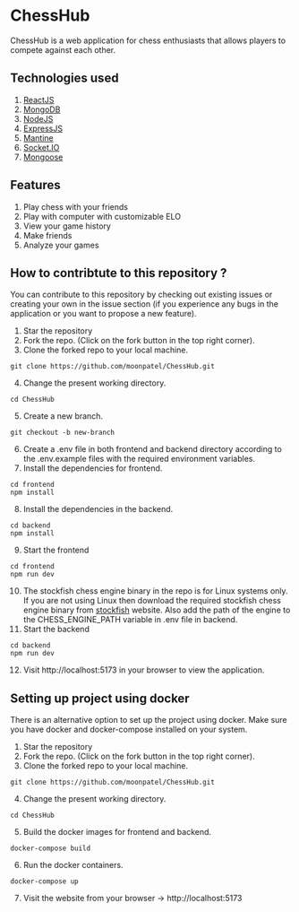# ChessHub
ChessHub is a web application for chess enthusiasts that allows players to compete against each other.

## Technologies used
1. <a href="https://react.dev/">ReactJS</a>
2. <a href="https://www.mongodb.com/">MongoDB</a>
3. <a href="https://nodejs.org/en">NodeJS</a>
4. <a href="https://expressjs.com/">ExpressJS</a>
5. <a href="https://mantine.dev/">Mantine</a>
6. <a href="https://socket.io/">Socket.IO</a>
7. <a href="https://mongoosejs.com/">Mongoose</a>

## Features
1. Play chess with your friends
2. Play with computer with customizable ELO
3. View your game history
4. Make friends
5. Analyze your games

## How to contribtute to this repository ?
You can contribute to this repository by checking out existing issues or creating your own in the issue section (if you experience any bugs in the application or you want to propose a new feature).
1. Star the repository
2. Fork the repo. (Click on the fork button in the top right corner).
3. Clone the forked repo to your local machine.
```
git clone https://github.com/moonpatel/ChessHub.git 
```
4. Change the present working directory.
```
cd ChessHub
```
5. Create a new branch.
```
git checkout -b new-branch
```
6. Create a .env file in both frontend and backend directory according to the .env.example files with the required environment variables.
7. Install the dependencies for frontend.
```
cd frontend
npm install
```
8. Install the dependencies in the backend.
```
cd backend
npm install
```
9. Start the frontend
```
cd frontend
npm run dev
```
10. The stockfish chess engine binary in the repo is for Linux systems only. If you are not using Linux then download the required stockfish chess engine binary from
    <a href="https://stockfishchess.org/download/">stockfish</a> website. Also add the path of the engine to the CHESS_ENGINE_PATH variable in .env file in backend.
12. Start the backend
```
cd backend
npm run dev
```
12. Visit http://localhost:5173 in your browser to view the application.

## Setting up project using docker
There is an alternative option to set up the project using docker. Make sure you have docker and docker-compose installed on your system.
1. Star the repository
2. Fork the repo. (Click on the fork button in the top right corner).
3. Clone the forked repo to your local machine.
```
git clone https://github.com/moonpatel/ChessHub.git 
```
4. Change the present working directory.
```
cd ChessHub
```
5. Build the docker images for frontend and backend.
```
docker-compose build
```
6. Run the docker containers.
```
docker-compose up
```
7. Visit the website from your browser -> http://localhost:5173

